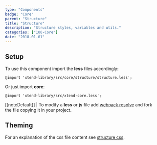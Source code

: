 ```yaml
---
type: "Components"
badge: "Core"
parent: "Structure"
title: "Structure"
description: "Structure styles, variables and utils."
categories: ["100-Core"]
date: "2018-01-01"
---
```


## Setup

To use this component import the **less** files accordingly:

```less
@import 'xtend-library/src/core/structure/structure.less';
```

Or just import **core**:

```less
@import 'xtend-library/src/xtend-core.less';
```

[[noteDefault]]
| To modify a **less** or **js** file add [webpack resolve](/introduction/setup#usage-webpack) and fork the file copying it in your project.

## Theming

For an explanation of the css file content see [structure css](/components/structure/css).
